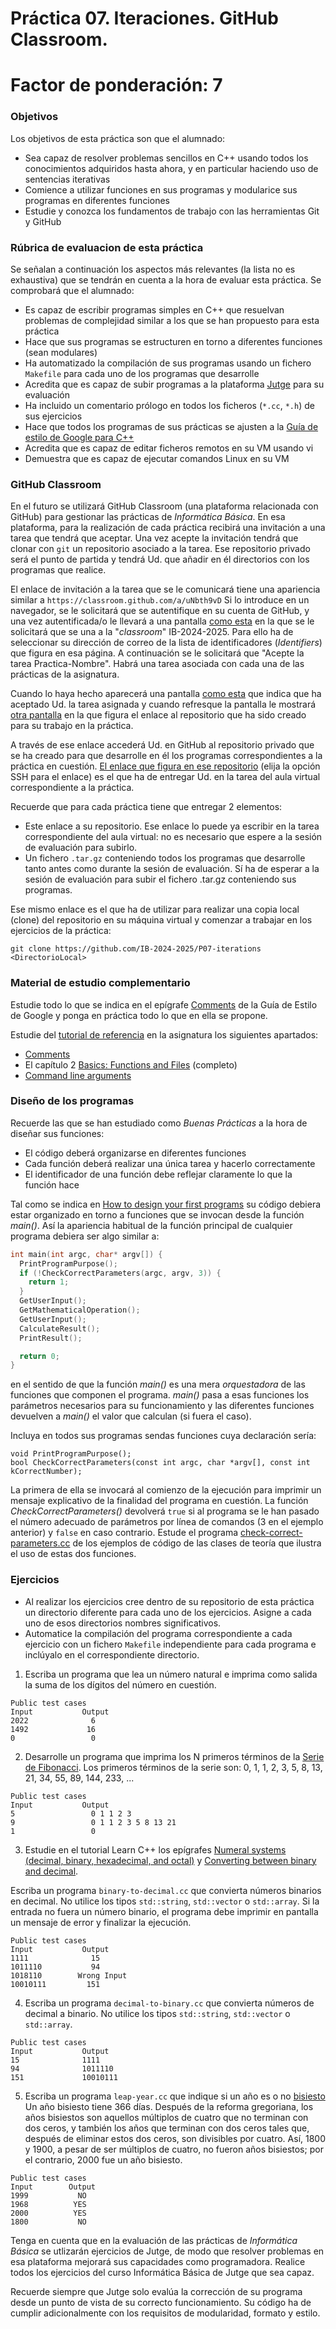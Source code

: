 # Práctica 07. Iteraciones. GitHub Classroom.

# Factor de ponderación: 7

### Objetivos
Los objetivos de esta práctica son que el alumnado:
* Sea capaz de resolver problemas sencillos en C++ usando todos los conocimientos adquiridos hasta ahora, 
y en particular haciendo uso de sentencias iterativas
* Comience a utilizar funciones en sus programas y modularice sus programas en diferentes funciones
* Estudie y conozca los fundamentos de trabajo con las herramientas Git y GitHub

### Rúbrica de evaluacion de esta práctica
Se señalan a continuación los aspectos más relevantes (la lista no es exhaustiva) que se tendrán en cuenta a la hora de evaluar esta práctica.
Se comprobará que el alumnado:
* Es capaz de escribir programas simples en C++ que resuelvan problemas de
  complejidad similar a los que se han propuesto para esta práctica
* Hace que sus programas se estructuren en torno a diferentes funciones (sean modulares)
* Ha automatizado la compilación de sus programas usando un fichero `Makefile`
  para cada uno de los programas que desarrolle 
* Acredita que es capaz de subir programas a la plataforma 
[Jutge](https://jutge.org/)
para su evaluación
* Ha incluido un comentario prólogo en todos los ficheros (`*.cc`, `*.h`) de sus ejercicios
* Hace que todos los programas de sus prácticas se ajusten a la
[Guía de estilo de Google para C++](https://google.github.io/styleguide/cppguide.html) 
* Acredita que es capaz de editar ficheros remotos en su VM usando vi
* Demuestra que es capaz de ejecutar comandos Linux en su VM

### GitHub Classroom
En el futuro se utilizará GitHub Classroom (una plataforma relacionada con GitHub) para gestionar las
prácticas de *Informática Básica*.
En esa plataforma, para la realización de cada práctica recibirá una invitación a una tarea que tendrá que
aceptar.
Una vez acepte la invitación tendrá que clonar con `git` un repositorio asociado a la tarea.
Ese repositorio privado será el punto de partida y tendrá Ud. que añadir en él directorios con los programas
que realice.

El enlace de invitación a la tarea que se le comunicará tiene una apariencia similar a
`https://classroom.github.com/a/uNbth9vD`
Si lo introduce en un navegador, se le solicitará que se autentifique en su cuenta de GitHub,
y una vez autentificada/o le llevará a una pantalla
[como esta](https://raw.githubusercontent.com/IB-2024-2025/P07-iterations/refs/heads/main/join.png)
en la que se le solicitará que se una a la "*classroom*" IB-2024-2025.
Para ello ha de seleccionar su dirección de correo de la lista de identificadores (*Identifiers*) que figura en esa página.
A continuación se le solicitará que "Acepte la tarea Practica-Nombre".
Habrá una tarea asociada con cada una de las prácticas de la asignatura.

Cuando lo haya hecho aparecerá una pantalla 
[como esta](https://raw.githubusercontent.com/IB-2024-2025/P07-iterations/refs/heads/main/accepted.png)
que indica que ha aceptado Ud. la tarea asignada y
cuando refresque la pantalla le mostrará 
[otra pantalla](https://raw.githubusercontent.com/IB-2024-2025/P07-iterations/refs/heads/main/ready.png)
en la que figura el enlace al repositorio que ha sido creado
para su trabajo en la práctica.

A través de ese enlace accederá Ud. en GitHub al repositorio privado que se ha creado para que desarrolle en
él los programas correspondientes a la práctica en cuestión.
[El enlace que figura en ese repositorio](https://raw.githubusercontent.com/IB-2024-2025/P07-iterations/refs/heads/main/link.png)
(elija la opción SSH para el enlace) es el que ha de entregar Ud. en la tarea del aula virtual correspondiente a la práctica.

Recuerde que para cada práctica tiene que entregar 2 elementos: 
* Este enlace a su repositorio. Ese enlace lo puede ya escribir en la tarea correspondiente del aula virtual: 
no es necesario que espere a la sesión de evaluación para subirlo.
* Un fichero `.tar.gz` conteniendo todos los programas que desarrolle tanto antes como durante la sesión de evaluación.
Sí ha de esperar a la sesión de evaluación para subir el fichero .tar.gz conteniendo sus programas.

Ese mismo enlace es el que ha de utilizar para realizar una copia local (clone) del repositorio en su máquina
virtual y comenzar a trabajar en los ejercicios de la práctica:

```
git clone https://github.com/IB-2024-2025/P07-iterations <DirectorioLocal>
```

### Material de estudio complementario
Estudie todo lo que se indica en el epígrafe 
[Comments](https://google.github.io/styleguide/cppguide.html#Comments) 
de la Guía de Estilo de Google y ponga en práctica todo lo que en ella se propone.

Estudie del
[tutorial de referencia](https://www.learncpp.com/)
en la asignatura los siguientes apartados:
* [Comments](https://www.learncpp.com/cpp-tutorial/comments/)
* El capítulo 2
[Basics: Functions and Files](https://www.learncpp.com/cpp-tutorial/introduction-to-functions/)
(completo)
* [Command line arguments](https://www.learncpp.com/cpp-tutorial/command-line-arguments/)

### Diseño de los programas
Recuerde las que se han estudiado como *Buenas Prácticas* a la hora de diseñar sus funciones:
* El código deberá organizarse en diferentes funciones 
* Cada función deberá realizar una única tarea y hacerlo correctamente 
* El identificador de una función debe reflejar claramente lo que la función hace 

Tal como se indica en 
[How to design your first programs](https://www.learncpp.com/cpp-tutorial/how-to-design-your-first-programs/)
su código debiera estar organizado en torno a funciones que se invocan desde la función *main()*.
Así la apariencia habitual de la función principal de cualquier programa debiera ser algo similar a:
``` .cpp
int main(int argc, char* argv[]) {
  PrintProgramPurpose();
  if (!CheckCorrectParameters(argc, argv, 3)) {
    return 1;
  }
  GetUserInput();
  GetMathematicalOperation();
  GetUserInput();
  CalculateResult();
  PrintResult();

  return 0;
}
```
en el sentido de que la función *main()* es una mera *orquestadora* de las funciones que componen el programa.
*main()* pasa a esas funciones los parámetros necesarios para su funcionamiento y las diferentes funciones
devuelven a *main()* el valor que calculan (si fuera el caso).

Incluya en todos sus programas sendas funciones cuya declaración sería:
```
void PrintProgramPurpose();
bool CheckCorrectParameters(const int argc, char *argv[], const int kCorrectNumber);
```
La primera de ella se invocará al comienzo de la ejecución para imprimir un mensaje explicativo de
la finalidad del programa en cuestión.
La función *CheckCorrectParameters()* devolverá `true` si al programa se le han pasado el número adecuado de
parámetros por línea de comandos (3 en el ejemplo anterior) y `false` en caso contrario.
Estude el programa 
[check-correct-parameters.cc](https://github.com/IB-2023-2024/IB-class-code-examples/blob/master/Functions/check-correct-parameters.cc)
de los ejemplos de código de las clases de teoría que ilustra el uso de estas dos funciones.

### Ejercicios
* Al realizar los ejercicios cree dentro de su repositorio de esta práctica un directorio diferente
para cada uno de los ejercicios.
Asigne a cada uno de esos directorios nombres significativos. 
* Automatice la compilación del programa correspondiente a cada ejercicio con un fichero `Makefile`
independiente para cada programa e inclúyalo en el correspondiente directorio.

1. Escriba un programa que lea un número natural e imprima como salida la suma de los dígitos del número en cuestión. 
```
Public test cases
Input           Output
2022              6
1492             16
0                 0
```

2. Desarrolle un programa que imprima los N primeros términos de la 
[Serie de Fibonacci](https://en.wikipedia.org/wiki/Fibonacci_number). 
Los primeros términos de la serie son: 0, 1, 1, 2, 3, 5, 8, 13, 21, 34, 55, 89, 144, 233, ...
```
Public test cases
Input           Output
5                 0 1 1 2 3
9                 0 1 1 2 3 5 8 13 21
1                 0
```

3. Estudie en el tutorial Learn C++ los epígrafes
[Numeral systems (decimal, binary, hexadecimal, and
octal)](https://www.learncpp.com/cpp-tutorial/numeral-systems-decimal-binary-hexadecimal-and-octal/)
y
[Converting between binary and
decimal](https://www.learncpp.com/cpp-tutorial/converting-between-binary-and-decimal/).

Escriba un programa `binary-to-decimal.cc` que convierta números binarios en decimal.
No utilice los tipos `std::string`, `std::vector` o `std::array`.
Si la entrada no fuera un número binario, el programa debe imprimir en pantalla un mensaje de error y
finalizar la ejecución.
```
Public test cases
Input           Output
1111              15
1011110           94
1018110        Wrong Input
10010111         151
```

4. Escriba un programa `decimal-to-binary.cc` que convierta números de decimal a binario.
No utilice los tipos `std::string`, `std::vector` o `std::array`.
```
Public test cases
Input           Output
15              1111
94              1011110
151             10010111
```

5. Escriba un programa `leap-year.cc` que indique si un año es o no 
[bisiesto](https://en.wikipedia.org/wiki/Leap_year)
Un año bisiesto tiene 366 días. 
Después de la reforma gregoriana, los años bisiestos son aquellos múltiplos de cuatro que no terminan con dos ceros, 
y también los años que terminan con dos ceros tales que, después de eliminar estos dos ceros, son divisibles por cuatro. 
Así, 1800 y 1900, a pesar de ser múltiplos de cuatro, no fueron años bisiestos; por el contrario, 2000 fue un año bisiesto. 

```
Public test cases
Input        Output
1999           NO
1968          YES
2000          YES
1800           NO
```

Tenga en cuenta que en la evaluación de las prácticas de *Informática Básica* se utlizarán ejercicios de Jutge, 
de modo que resolver problemas en esa plataforma mejorará sus capacidades como programadora. 
Realice todos los ejercicios del curso Informática Básica de Jutge que sea capaz. 

Recuerde siempre que Jutge solo evalúa la corrección de su programa desde un punto de vista de su correcto funcionamiento. 
Su código ha de cumplir adicionalmente con los requisitos de modularidad, formato y estilo.
